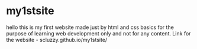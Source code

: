 # my1stsite
hello this is my first website made just by html and css basics for the purpose of learning web development only and not for any content.
Link for the website - scluzzy.github.io/my1stsite/
